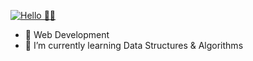 [![Hello 👋🏻](https://img.techpowerup.org/200725/web-1920-1-2x.jpg)](https://www.linkedin.com/in/ashishsharma22/)

- 🔭 Web Development
- 🌱 I’m currently learning Data Structures & Algorithms
